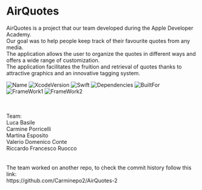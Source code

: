 # AirQuotes

AirQuotes is a project that our team developed during the Apple Developer Academy.<br />
Our goal was to help people keep track of their favourite quotes from any media.<br />
The application allows the user to organize the quotes in different ways and offers a wide range of customization.<br />
The application facilitates the fruition and retrieval of quotes thanks to attractive graphics and an innovative tagging system.<br />

![Name](https://badgen.net/badge/AQTeam/AirQuotes/green?icon=github)
![XcodeVersion](https://badgen.net/badge/XcodeVersion/13.0/green/?icon=apple)
![Swift](https://badgen.net/badge/SwiftVersion/5.5/red/?icon=apple)
![Dependencies](https://badgen.net/badge/dependencies/none/green?)
![BuiltFor](https://badgen.net/badge/BuiltFor/iOS15.0/green?) <br />
![FrameWork1](https://badgen.net/badge/FrameworkUsed/SwiftUI/red/?icon=apple)
![FrameWork2](https://badgen.net/badge/FrameworkUsed/CoreData/red/?icon=apple)




<br />
<br />
Team: <br />
Luca Basile <br />
Carmine Porricelli <br />
Martina Esposito <br />
Valerio Domenico Conte <br />
Riccardo Francesco Ruocco 
<br />
<br />
<br />
The team worked on another repo, to check the commit history follow this link: <br />
https://github.com/Carminepo2/AirQuotes-2
